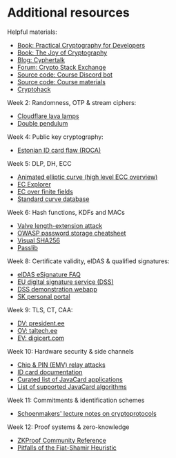 # Additional resources

Helpful materials:

- [Book: Practical Cryptography for Developers](https://cryptobook.nakov.com/)
- [Book: The Joy of Cryptography](https://joyofcryptography.com/)
- [Blog: Cyphertalk](https://muens.io/posts)
- [Forum: Crypto Stack Exchange](https://crypto.stackexchange.com/)
- [Source code: Course Discord bot](https://github.com/takakv/ics0026-discbot)
- [Source code: Course materials](https://github.com/takakv/ics0026-cryptography)
- [Cryptohack](https://cryptohack.org/courses/intro/course_details/)

Week 2: Randomness, OTP & stream ciphers:

- [Cloudflare lava lamps](https://www.cloudflare.com/en-gb/learning/ssl/lava-lamp-encryption/)
- [Double pendulum](https://youtu.be/d0Z8wLLPNE0?t=86)

Week 4: Public key cryptography:

- [Estonian ID card flaw (ROCA)](https://cybersec.ee/2017/10/18/rsa-2048-bit-keys-in-estonian-id-cards-issued-after-october-2014-are-factorizable/)

Week 5: DLP, DH, ECC

- [Animated elliptic curve (high level ECC overview)](https://curves.xargs.org/)
- [EC Explorer](https://samuelj.li/elliptic-curve-explorer/)
- [EC over finite fields](https://graui.de/code/elliptic2/)
- [Standard curve database](https://neuromancer.sk/std/)

Week 6: Hash functions, KDFs and MACs

- [Valve length-extension attack](https://hackerone.com/reports/1295844)
- [OWASP password storage cheatsheet](https://cheatsheetseries.owasp.org/cheatsheets/Password_Storage_Cheat_Sheet.html)
- [Visual SHA256](https://sha256algorithm.com/)
- [Passlib](https://passlib.readthedocs.io/en/stable/narr/quickstart.html)

Week 8: Certificate validity, eIDAS & qualified signatures:

- [eIDAS eSignature FAQ](https://ec.europa.eu/digital-building-blocks/sites/display/DIGITAL/eSignature+FAQ)
- [EU digital signature service (DSS)](https://ec.europa.eu/digital-building-blocks/sites/x/84TXGw)
- [DSS demonstration webapp](https://ec.europa.eu/digital-building-blocks/DSS/webapp-demo/sign-a-document)
- [SK personal portal](https://myid.skidsolutions.eu/en)

Week 9: TLS, CT, CAA:

- [DV: president.ee](https://president.ee)
- [OV: taltech.ee](https://taltech.ee)
- [EV: digicert.com](https://digicert.com)

Week 10: Hardware security & side channels

- [Chip & PIN (EMV) relay attacks](https://www.cl.cam.ac.uk/research/security/banking/relay/)
- [ID card documentation](https://www.id.ee/en/article/id-card-documentation-2/)
- [Curated list of JavaCard applications](https://github.com/crocs-muni/javacard-curated-list)
- [List of supported JavaCard algorithms](https://www.fi.muni.cz/~xsvenda/jcalgtest/table.html)

Week 11: Commitments & identification schemes

- [Schoenmakers' lecture notes on cryptoprotocols](https://berry.win.tue.nl/CryptographicProtocols/LectureNotes.pdf)

Week 12: Proof systems & zero-knowledge

- [ZKProof Community Reference](https://docs.zkproof.org/reference)
- [Pitfalls of the Fiat-Shamir Heuristic](https://eprint.iacr.org/2016/771)
